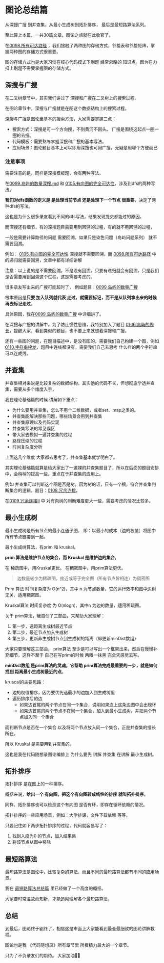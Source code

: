 
# 图论总结篇 

从深搜广搜 到并查集，从最小生成树到拓扑排序， 最后是最短路算法系列。 

至此算上本篇，一共30篇文章，图论之旅就在此收官了。  

在[0098.所有可达路径](./0098.所有可达路径.md) ，我们接触了两种图的存储方式，邻接表和邻接矩阵，掌握两种图的存储方式很重要。 

图的存储方式也是大家习惯在核心代码模式下刷题 经常忽略的 知识点。因为在力扣上刷题不需要掌握图的存储方式。 

## 深搜与广搜 

在二叉树章节中，其实我们讲过了 深搜和广搜在二叉树上的搜索过程。 

在图论章节中，深搜与广搜就是在图这个数据结构上的搜索过程。

深搜与广搜是图论里基本的搜索方法，大家需要掌握三点： 

* 搜索方式：深搜是可一个方向搜，不到黄河不回头。 广搜是围绕这起点一圈一圈的去搜。 
* 代码模板：需要熟练掌握深搜和广搜的基本写法。 
* 应用场景：图论题目基本上可以即用深搜也可用广搜，无疑是用哪个方便而已 

### 注意事项 

需要注意的是，同样是深搜模板题，会有两种写法。

在[0099.岛屿的数量深搜.md](./0099.岛屿的数量深搜.md) 和 [0105.有向图的完全可达性](./0105.有向图的完全可达性.md)，涉及到dfs的两种写法。 

**我们对dfs函数的定义是 是处理当前节点 还是处理下一个节点 很重要**，决定了两种dfs的写法。 

这也是为什么很多录友看到不同的dfs写法，结果发现提交都能过的原因。

而深搜还有细节，有的深搜题目需要用到回溯的过程，有的就不用回溯的过程，

一般是需要计算路径的问题 需要回溯，如果只是染色问题（岛屿问题系列） 就不需要回溯。 

例如： [0105.有向图的完全可达性](./0105.有向图的完全可达性.md) 深搜就不需要回溯，而 [0098.所有可达路径](./0098.所有可达路径.md) 中的递归就需要回溯，文章中都有详细讲解

注意：以上说的是不需要回溯，不是没有回溯，只要有递归就会有回溯，只是我们是否需要用到回溯这个过程，这是需要考虑的。 

很多录友写出来的广搜可能超时了， 例如题目：[0099.岛屿的数量广搜](./0099.岛屿的数量广搜.md) 

根本原因是**只要 加入队列就代表 走过，就需要标记，而不是从队列拿出来的时候再去标记走过**。

具体原因，我在[0099.岛屿的数量广搜](./0099.岛屿的数量广搜.md) 中详细讲了。

在深搜与广搜的讲解中，为了防止惯性思维，我特别加入了题目 [0106.岛屿的周长](./0106.岛屿的周长.md)，提醒大家，看到类似的题目，也不要上来就想着深搜和广搜。 

还有一些图的问题，在题目描述中，是没有图的，需要我们自己构建一个图，例如 [0110.字符串接龙](./0110.字符串接龙.md)，题目中连线都没有，需要我们自己去思考 什么样的两个字符串可以连成线。 

## 并查集  

并查集相对来说是比较复杂的数据结构，其实他的代码不长，但想彻底学透并查集，需要从多个维度入手，

我在理论基础篇的时候 讲解如下重点： 

* 为什么要用并查集，怎么不用个二维数据，或者set、map之类的。 
* 并查集能解决那些问题，哪些场景会用到并查集 
* 并查集原理以及代码实现
* 并查集写法的常见误区
* 带大家去模拟一遍并查集的过程 
* 路径压缩的过程
* 时间复杂度分析

上面这几个维度 大家都去思考了，并查集基本就学明白了。 

其实理论基础篇就算是给大家出了一道裸的并查集题目了，所以在后面的题目安排中，会稍稍的拔高一些，重点在于并查集的应用上。 

例如 并查集可以判断这个图是否是树，因为树的话，只有一个根，符合并查集判断集合的逻辑，题目：[0108.冗余连接](./0108.冗余连接.md)。

在[0109.冗余连接II](./0109.冗余连接II.md) 中 对有向树的判断难度更大一些，需要考虑的情况比较多。 


## 最小生成树 

最小生成树是所有节点的最小连通子图， 即：以最小的成本（边的权值）将图中所有节点链接到一起。  

最小生成树算法，有prim 和 kruskal。 

**prim 算法是维护节点的集合，而 Kruskal 是维护边的集合**。

在 稀疏图中，用Kruskal更优。 在稠密图中，用prim算法更优。  

> 边数量较少为稀疏图，接近或等于完全图（所有节点皆相连）为稠密图

Prim 算法 时间复杂度为 O(n^2)，其中 n 为节点数量，它的运行效率和图中边树无关，适用稠密图。 

Kruskal算法 时间复杂度 为 O(nlogn)，其中n 为边的数量，适用稀疏图。 

关于 prim算法，我自创了三部曲，来帮助大家理解： 

1. 第一步，选距离生成树最近节点
2. 第二步，最近节点加入生成树 
3. 第三步，更新非生成树节点到生成树的距离（即更新minDist数组）

大家只要理解这三部曲， prim算法 至少是可以写出一个框架出来，然后在慢慢补充细节，这样不至于 自己在写prim的时候 两眼一抹黑 完全凭感觉去写。 

**minDist数组 是prim算法的灵魂，它帮助 prim算法完成最重要的一步，就是如何找到 距离最小生成树最近的点**。 

kruscal的主要思路：

* 边的权值排序，因为要优先选最小的边加入到生成树里
* 遍历排序后的边
    * 如果边首尾的两个节点在同一个集合，说明如果连上这条边图中会出现环 
    * 如果边首尾的两个节点不在同一个集合，加入到最小生成树，并把两个节点加入同一个集合

而判断节点是否在一个集合 以及将两个节点放入同一个集合，正是并查集的擅长所在。

所以 Kruskal 是需要用到并查集的。

这也是我在代码随想录图论编排上 为什么要先 讲解 并查集 在讲解 最小生成树。


## 拓扑排序 

拓扑排序 是在图上的一种排序。 

概括来说，**给出一个 有向图，把这个有向图转成线性的排序 就叫拓扑排序**。 

同样，拓扑排序也可以检测这个有向图 是否有环，即存在循环依赖的情况。

拓扑排序的一些应用场景，例如：大学排课，文件下载依赖 等等。

只要记住如下两步拓扑排序的过程，代码就容易写了： 

1. 找到入度为0 的节点，加入结果集
2. 将该节点从图中移除  

## 最短路算法

最短路算法是图论中，比较复杂的算法，而且不同的最短路算法都有不同的应用场景。 

我在 [最短路算法总结篇](./最短路问题总结篇.md) 里已经做了一个高度的概括。 

大家要时常温故而知新，才能透彻理解各个最短路算法。


## 总结 

到最后，图论终于剧终了，相信这是市面上大家能看到最全最细致的图论讲解教程。  

图论也是我 《代码随想录》所有章节里 所费精力最大的一个章节。

只为了不负录友们的期待。 大家加油💪🏻
